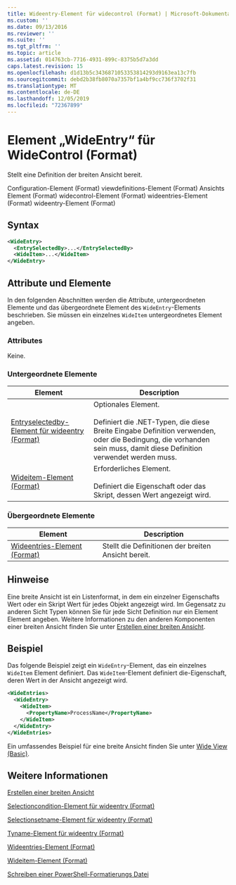 ```yaml
---
title: Wideentry-Element für widecontrol (Format) | Microsoft-Dokumentation
ms.custom: ''
ms.date: 09/13/2016
ms.reviewer: ''
ms.suite: ''
ms.tgt_pltfrm: ''
ms.topic: article
ms.assetid: 014763cb-7716-4931-899c-8375b5d7a3dd
caps.latest.revision: 15
ms.openlocfilehash: d1d13b5c3436871053353814293d9163ea13c7fb
ms.sourcegitcommit: debd2b38fb8070a7357bf1a4bf9cc736f3702f31
ms.translationtype: MT
ms.contentlocale: de-DE
ms.lasthandoff: 12/05/2019
ms.locfileid: "72367899"
---
```

# <a name="wideentry-element-for-widecontrol-format"></a>Element „WideEntry“ für WideControl (Format)

Stellt eine Definition der breiten Ansicht bereit.

Configuration-Element (Format) viewdefinitions-Element (Format) Ansichts Element (Format) widecontrol-Element (Format) wideentries-Element (Format) wideentry-Element (Format)

## <a name="syntax"></a>Syntax

```xml
<WideEntry>
  <EntrySelectedBy>...</EntrySelectedBy>
  <WideItem>...</WideItem>
</WideEntry>
```

## <a name="attributes-and-elements"></a>Attribute und Elemente

In den folgenden Abschnitten werden die Attribute, untergeordneten Elemente und das übergeordnete Element des `WideEntry`-Elements beschrieben. Sie müssen ein einzelnes `WideItem` untergeordnetes Element angeben.

### <a name="attributes"></a>Attributes

Keine.

### <a name="child-elements"></a>Untergeordnete Elemente

|Element|Description|
|-------------|-----------------|
|[Entryselectedby-Element für wideentry (Format)](./entryselectedby-element-for-wideentry-format.md)|Optionales Element.<br /><br /> Definiert die .NET-Typen, die diese Breite Eingabe Definition verwenden, oder die Bedingung, die vorhanden sein muss, damit diese Definition verwendet werden muss.|
|[Wideitem-Element (Format)](./wideitem-element-for-widecontrol-format.md)|Erforderliches Element.<br /><br /> Definiert die Eigenschaft oder das Skript, dessen Wert angezeigt wird.|

### <a name="parent-elements"></a>Übergeordnete Elemente

|Element|Description|
|-------------|-----------------|
|[Wideentries-Element (Format)](./wideentries-element-for-widecontrol-format.md)|Stellt die Definitionen der breiten Ansicht bereit.|

## <a name="remarks"></a>Hinweise

Eine breite Ansicht ist ein Listenformat, in dem ein einzelner Eigenschafts Wert oder ein Skript Wert für jedes Objekt angezeigt wird. Im Gegensatz zu anderen Sicht Typen können Sie für jede Sicht Definition nur ein Element Element angeben. Weitere Informationen zu den anderen Komponenten einer breiten Ansicht finden Sie unter [Erstellen einer breiten Ansicht](./creating-a-wide-view.md).

## <a name="example"></a>Beispiel

Das folgende Beispiel zeigt ein `WideEntry`-Element, das ein einzelnes `WideItem` Element definiert. Das `WideItem`-Element definiert die-Eigenschaft, deren Wert in der Ansicht angezeigt wird.

```xml
<WideEntries>
  <WideEntry>
    <WideItem>
      <PropertyName>ProcessName</PropertyName>
    </WideItem>
  </WideEntry>
</WideEntries>

```

Ein umfassendes Beispiel für eine breite Ansicht finden Sie unter [Wide View (Basic)](./wide-view-basic.md).

## <a name="see-also"></a>Weitere Informationen

[Erstellen einer breiten Ansicht](./creating-a-wide-view.md)

[Selectioncondition-Element für wideentry (Format)](./selectioncondition-element-for-entryselectedby-for-widecontrol-format.md)

[Selectionsetname-Element für wideentry (Format)](./selectionsetname-element-for-entryselectedby-for-widecontrol-format.md)

[Tyname-Element für wideentry (Format)](./typename-element-for-entryselectedby-for-wideentry-format.md)

[Wideentries-Element (Format)](./wideentries-element-for-widecontrol-format.md)

[Wideitem-Element (Format)](./wideitem-element-for-widecontrol-format.md)

[Schreiben einer PowerShell-Formatierungs Datei](./writing-a-powershell-formatting-file.md)
